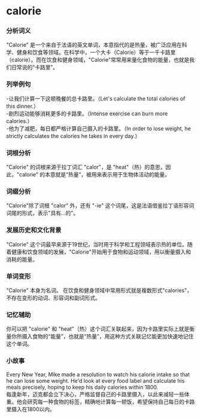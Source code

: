 # calorie

### 分析词义

  

"Calorie" 是一个来自于法语的英文单词，本意指代的是热量，被广泛应用在科学、健身和饮食等领域。在科学中，一个大卡（Calorie）等于一千卡路里（calorie）。而在饮食和健身领域，"Calorie"常常用来量化食物的能量，也就是我们日常说的“卡路里”。

  

### 列举例句

  

\-让我们计算一下这顿晚餐的总卡路里。（Let's calculate the total calories of this dinner.）  
\-剧烈运动能够消耗更多的卡路里。（Intense exercise can burn more calories.）  
\-他为了减肥，每日都严格计算自己摄入的卡路里。（In order to lose weight, he strictly calculates the calories he takes in every day.）

  

### 词根分析

  

"Calorie" 的词根来源于拉丁词汇 "calor"，是 "heat"（热）的意思，因此，"calorie" 的本意就是“热量”，被用来表示用于生物体活动的能量。

  

### 词缀分析

  

"Calorie"除了词根 "calor" 外，还有 "-ie" 这个词尾，这是法语借鉴拉丁语形容词词尾的形式，表示"具有...的"。

  

### 发展历史和文化背景

  

"Calorie" 这个词最早来源于19世纪，当时用于科学和工程领域表示热的单位。随着健康和饮食领域的发展，"Calorie"开始用于食物和运动领域，用以衡量摄入和消耗的能量。

  

### 单词变形

  

"Calorie" 本身为名词。 在饮食和健身领域中常用形式就是複数形式"calories"，不存在变形的动词、形容词和副词形式。

  

### 记忆辅助

  

你可以把 "calorie" 和 "heat"（热）这个词汇关联起来，因为卡路里实际上就是衡量你所摄入食物的“能量”，也就是“热量”，用这种方式关联记忆能更加快速地记住这个单词。

  

### 小故事

  

Every New Year, Mike made a resolution to watch his calorie intake so that he can lose some weight. He'd look at every food label and calculate his meals precisely, hoping to keep his daily calories within 1800.  
每逢新年，迈克都会立下决心，严格监督自己的卡路里摄入，以此来减轻一些体重。他会研究每一种食物的标签，精确地计算每一顿饭，希望保持自己每日的卡路里摄入在1800以内。
